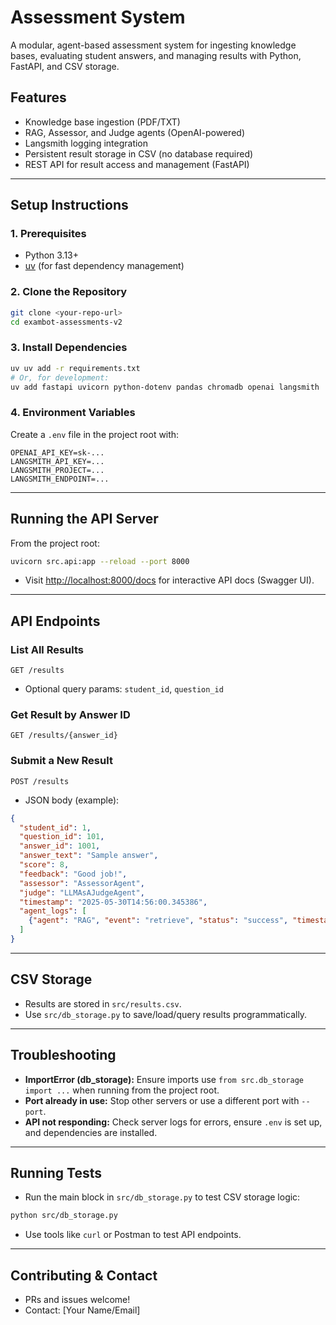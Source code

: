 # Assessment System

A modular, agent-based assessment system for ingesting knowledge bases, evaluating student answers, and managing results with Python, FastAPI, and CSV storage.

## Features
- Knowledge base ingestion (PDF/TXT)
- RAG, Assessor, and Judge agents (OpenAI-powered)
- Langsmith logging integration
- Persistent result storage in CSV (no database required)
- REST API for result access and management (FastAPI)

---

## Setup Instructions

### 1. Prerequisites
- Python 3.13+
- [uv](https://github.com/astral-sh/uv) (for fast dependency management)

### 2. Clone the Repository
```sh
git clone <your-repo-url>
cd exambot-assessments-v2
```

### 3. Install Dependencies
```sh
uv uv add -r requirements.txt
# Or, for development:
uv add fastapi uvicorn python-dotenv pandas chromadb openai langsmith
```

### 4. Environment Variables
Create a `.env` file in the project root with:
```
OPENAI_API_KEY=sk-...
LANGSMITH_API_KEY=...
LANGSMITH_PROJECT=...
LANGSMITH_ENDPOINT=...
```

---

## Running the API Server

From the project root:
```sh
uvicorn src.api:app --reload --port 8000
```
- Visit [http://localhost:8000/docs](http://localhost:8000/docs) for interactive API docs (Swagger UI).

---

## API Endpoints

### List All Results
`GET /results`
- Optional query params: `student_id`, `question_id`

### Get Result by Answer ID
`GET /results/{answer_id}`

### Submit a New Result
`POST /results`
- JSON body (example):
```json
{
  "student_id": 1,
  "question_id": 101,
  "answer_id": 1001,
  "answer_text": "Sample answer",
  "score": 8,
  "feedback": "Good job!",
  "assessor": "AssessorAgent",
  "judge": "LLMAsAJudgeAgent",
  "timestamp": "2025-05-30T14:56:00.345386",
  "agent_logs": [
    {"agent": "RAG", "event": "retrieve", "status": "success", "timestamp": "2025-05-30T14:56:00.345139"}
  ]
}
```

---

## CSV Storage
- Results are stored in `src/results.csv`.
- Use `src/db_storage.py` to save/load/query results programmatically.

---

## Troubleshooting
- **ImportError (db_storage):** Ensure imports use `from src.db_storage import ...` when running from the project root.
- **Port already in use:** Stop other servers or use a different port with `--port`.
- **API not responding:** Check server logs for errors, ensure `.env` is set up, and dependencies are installed.

---

## Running Tests
- Run the main block in `src/db_storage.py` to test CSV storage logic:
```sh
python src/db_storage.py
```
- Use tools like `curl` or Postman to test API endpoints.

---

## Contributing & Contact
- PRs and issues welcome!
- Contact: [Your Name/Email]
